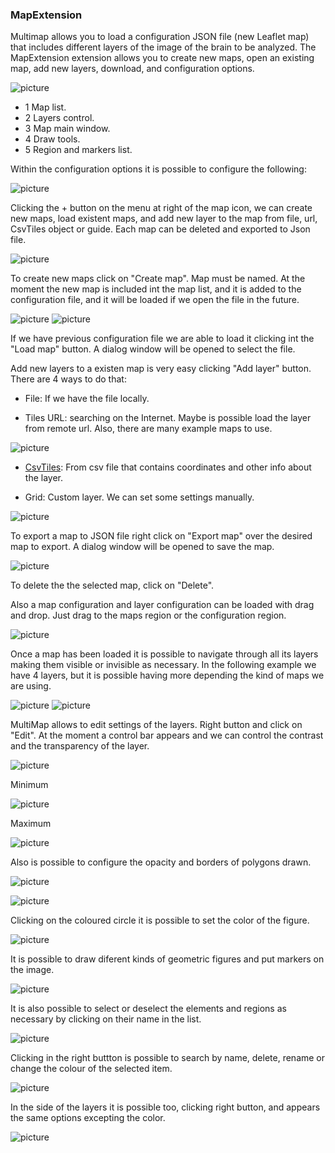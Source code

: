 ### MapExtension





Multimap allows you to load a configuration JSON file (new Leaflet map) that includes different layers of the image of the brain to be analyzed. The MapExtension extension allows you to create new maps, open an existing map, add new layers, download, and configuration options.


![picture](images/menumap.png)

- 1 Map list.
- 2 Layers control.
- 3 Map main window.
- 4 Draw tools.
- 5 Region and markers list.


Within the configuration options it is possible to configure the following:


![picture](images/configuracion.png)

Clicking the + button on the menu at right of the map icon, we can create new maps, load existent maps, and add new layer to the map from file, url, CsvTiles object or guide. Each map can be deleted and exported to Json file.

![picture](images/rightmenu.png)

To create new maps click on "Create map". Map must be named. At the moment the new map is included int the map list, and it is added to the configuration file, and it will be loaded if we open the file in the future.

![picture](images/mapname.png) ![picture](images/map1created.png)

If we have previous configuration file we are able to load it clicking int the "Load map" button. A dialog window will be opened to select the file.

Add new layers to a existen map is very easy clicking "Add layer" button. There are 4 ways to do that:

- File: If we have the file locally.

- Tiles URL: searching on the Internet. Maybe is possible load the layer from remote url. Also, there are many example maps to use.

![picture](images/layerfromurl.png)

- [CsvTiles](https://github.com/gherardovarando/leaflet-csvtiles): From csv file that contains coordinates and other info about the layer.

- Grid: Custom layer. We can set some settings manually.

![picture](images/gridlayer.png)

To export a map to JSON file right click on "Export map" over the desired map to export. A dialog window will be opened to save the map.

 ![picture](images/deleteandexport.png)

 To delete the the selected map, click on "Delete".

Also a map configuration and layer configuration can be loaded with drag and drop. Just drag to the maps region or the configuration region.

![picture](images/dragdrop.png)


Once a map has been loaded it is possible to navigate through all its layers making them visible or invisible as necessary. In the following example we have 4 layers, but it is possible having more depending the kind of maps we are using.


![picture](images/4layers.png)          ![picture](images/mapoptions.png)


MultiMap allows to edit settings of the layers. Right button and click on "Edit". At the moment a control bar appears and we can control the contrast and the transparency of the layer.


![picture](images/edit.png)

Minimum

![picture](images/contrastmin.png)

Maximum

![picture](images/contrastmax.png)

Also is possible to configure the opacity and borders of polygons drawn.

![picture](images/polygonsmin.png)

![picture](images/polygonsconfigured.png)

Clicking on the coloured circle it is possible to set the color of the figure.

![picture](images/setcolour.png)

It is possible to draw diferent kinds of geometric figures and put markers on the image.

![picture](images/regionandmarkers.png)


It is also possible to select or deselect the elements and regions as necessary by clicking on their name in the list.

![picture](images/selecteditems.png)

Clicking in the right buttton is possible to search by name, delete, rename or change the colour of the selected item.

![picture](images/rightbutton.png)

In the side of the layers it is possible too, clicking right button, and appears the same options excepting the color.

![picture](images/rightclicklayers.png)
